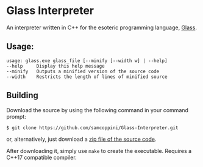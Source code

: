 Glass Interpreter
=================
An interpreter written in C++ for the esoteric programming language, [Glass](https://esolangs.org/wiki/Glass).

## Usage:
    usage: glass.exe glass_file [--minify [--width w] | --help]
    --help     Display this help message
    --minify   Outputs a minified version of the source code
    --width    Restricts the length of lines of minified source

## Building
Download the source by using the following command in your command prompt:
```sh
$ git clone https://github.com/samcoppini/Glass-Interpreter.git
```
or, alternatively, just download a [zip file of the source code](https://github.com/samcoppini/Glass-Interpreter/archive/master.zip).

After downloading it, simply use `make` to create the executable. Requires a C++17 compatible compiler.
